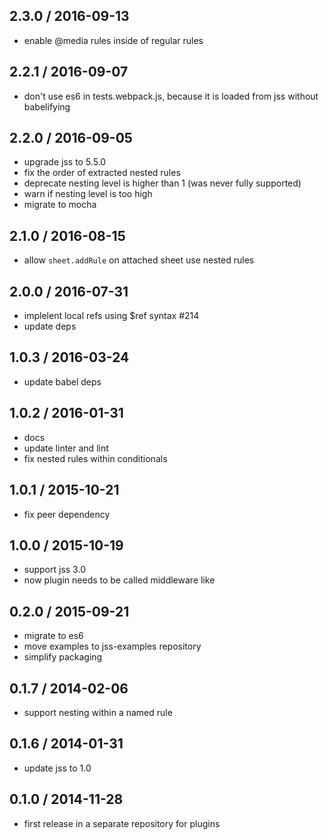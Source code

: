 ## 2.3.0 / 2016-09-13

- enable @media rules inside of regular rules

## 2.2.1 / 2016-09-07

- don't use es6 in tests.webpack.js, because it is loaded from jss without babelifying

## 2.2.0 / 2016-09-05

- upgrade jss to 5.5.0
- fix the order of extracted nested rules
- deprecate nesting level is higher than 1 (was never fully supported)
- warn if nesting level is too high
- migrate to mocha

## 2.1.0 / 2016-08-15

- allow `sheet.addRule` on attached sheet use nested rules

## 2.0.0 / 2016-07-31

- implelent local refs using $ref syntax #214
- update deps

## 1.0.3 / 2016-03-24

- update babel deps

## 1.0.2 / 2016-01-31

- docs
- update linter and lint
- fix nested rules within conditionals

## 1.0.1 / 2015-10-21

- fix peer dependency

## 1.0.0 / 2015-10-19

- support jss 3.0
- now plugin needs to be called middleware like

## 0.2.0 / 2015-09-21

- migrate to es6
- move examples to jss-examples repository
- simplify packaging

## 0.1.7 / 2014-02-06

- support nesting within a named rule

## 0.1.6 / 2014-01-31

- update jss to 1.0

## 0.1.0 / 2014-11-28

- first release in a separate repository for plugins
